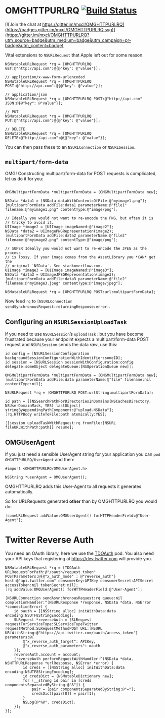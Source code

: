 # OMGHTTPURLRQ [![Build Status](https://travis-ci.org/mxcl/OMGHTTPURLRQ.svg?branch=master)](https://travis-ci.org/mxcl/OMGHTTPURLRQ)

[![Join the chat at https://gitter.im/mxcl/OMGHTTPURLRQ](https://badges.gitter.im/mxcl/OMGHTTPURLRQ.svg)](https://gitter.im/mxcl/OMGHTTPURLRQ?utm_source=badge&utm_medium=badge&utm_campaign=pr-badge&utm_content=badge)

Vital extensions to `NSURLRequest` that Apple left out for some reason.

```objc
NSMutableURLRequest *rq = [OMGHTTPURLRQ GET:@"http://api.com":@{@"key": @"value"}];

// application/x-www-form-urlencoded
NSMutableURLRequest *rq = [OMGHTTPURLRQ POST:@"http://api.com":@{@"key": @"value"}];

// application/json
NSMutableURLRequest *rq = [OMGHTTPURLRQ POST:@"http://api.com" JSON:@{@"key": @"value"}];

// PUT
NSMutableURLRequest *rq = [OMGHTTPURLRQ PUT:@"http://api.com":@{@"key": @"value"}];

// DELETE
NSMutableURLRequest *rq = [OMGHTTPURLRQ DELETE:@"http://api.com":@{@"key": @"value"}];
```

You can then pass these to an `NSURLConnection` or `NSURLSession`.

## `multipart/form-data`

OMG! Constructing multipart/form-data for POST requests is complicated, let us do it for you:

```objc

OMGMultipartFormData *multipartFormData = [OMGMultipartFormData new];

NSData *data1 = [NSData dataWithContentsOfFile:@"myimage1.png"];
[multipartFormData addFile:data1 parameterName:@"file1" filename:@"myimage1.png" contentType:@"image/png"];

// Ideally you would not want to re-encode the PNG, but often it is
// tricky to avoid it.
UIImage *image2 = [UIImage imageNamed:@"image2"];
NSData *data2 = UIImagePNGRepresentation(image2);
[multipartFormData addFile:data2 parameterName:@"file2" filename:@"myimage2.png" contentType:@"image/png"];

// SUPER Ideally you would not want to re-encode the JPEG as the process
// is lossy. If your image comes from the AssetLibrary you *CAN* get the
// original `NSData`. See stackoverflow.com.
UIImage *image3 = [UIImage imageNamed:@"image3"];
NSData *data3 = UIImageJPEGRepresentation(image3);
[multipartFormData addFile:data3 parameterName:@"file2" filename:@"myimage3.jpeg" contentType:@"image/jpeg"];

NSMutableURLRequest *rq = [OMGHTTPURLRQ POST:url:multipartFormData];
```

Now feed `rq` to `[NSURLConnection sendSynchronousRequest:returningResponse:error:`.


## Configuring an `NSURLSessionUploadTask`

If you need to use `NSURLSession`’s `uploadTask:` but you have become frustrated  because your endpoint expects a multipart/form-data POST request and `NSURLSession` sends the data *raw*, use this:

```objc
id config = [NSURLSessionConfiguration backgroundSessionConfigurationWithIdentifier:someID];
id session = [NSURLSession sessionWithConfiguration:config delegate:someObject delegateQueue:[NSOperationQueue new]];

OMGMultipartFormData *multipartFormData = [OMGMultipartFormData new];
[multipartFormData addFile:data parameterName:@"file" filename:nil contentType:nil];

NSURLRequest *rq = [OMGHTTPURLRQ POST:urlString:multipartFormData];

id path = [[NSSearchPathForDirectoriesInDomains(NSCachesDirectory, NSUserDomainMask, YES) lastObject] stringByAppendingPathComponent:@"upload.NSData"];
[rq.HTTPBody writeToFile:path atomically:YES];

[[session uploadTaskWithRequest:rq fromFile:[NSURL fileURLWithPath:path]] resume];
```


## OMGUserAgent

If you just need a sensible UserAgent string for your application you can `pod OMGHTTPURLRQ/UserAgent` and then:

```objc
#import <OMGHTTPURLRQ/OMGUserAgent.h>

NSString *userAgent = OMGUserAgent();
```

OMGHTTPURLRQ adds this User-Agent to all requests it generates automatically.

So for URLRequests generated **other** than by OMGHTTPURLRQ you would do:

```objc
[someURLRequest addValue:OMGUserAgent() forHTTPHeaderField:@"User-Agent"];
```


# Twitter Reverse Auth

You need an OAuth library, here we use the [TDOAuth](https://github.com/tweetdeck/TDOAuth) pod. You also need
your API keys that registering at https://dev.twitter.com will provide
you.

```objc
NSMutableURLRequest *rq = [TDOAuth URLRequestForPath:@"/oauth/request_token" POSTParameters:@{@"x_auth_mode" : @"reverse_auth"} host:@"api.twitter.com" consumerKey:APIKey consumerSecret:APISecret accessToken:nil tokenSecret:nil];
[rq addValue:OMGUserAgent() forHTTPHeaderField:@"User-Agent"];

[NSURLConnection sendAsynchronousRequest:rq queue:nil completionHandler:^(NSURLResponse *response, NSData *data, NSError *connectionError) {
    id oauth = [[NSString alloc] initWithData:data encoding:NSUTF8StringEncoding];
    SLRequest *reverseAuth = [SLRequest requestForServiceType:SLServiceTypeTwitter requestMethod:SLRequestMethodPOST URL:[NSURL URLWithString:@"https://api.twitter.com/oauth/access_token"] parameters:@{
        @"x_reverse_auth_target": APIKey,
        @"x_reverse_auth_parameters": oauth
    }];
    reverseAuth.account = account;
    [reverseAuth performRequestWithHandler:^(NSData *data, NSHTTPURLResponse *urlResponse, NSError *error) {
        id creds = [[NSString alloc] initWithData:data encoding:NSUTF8StringEncoding];
        id credsDict = [NSMutableDictionary new];
        for (__strong id pair in [creds componentsSeparatedByString:@"&"]) {
            pair = [pair componentsSeparatedByString:@"="];
            credsDict[pair[0]] = pair[1];
        }
        NSLog(@"%@", credsDict);
    }];
}];
```
